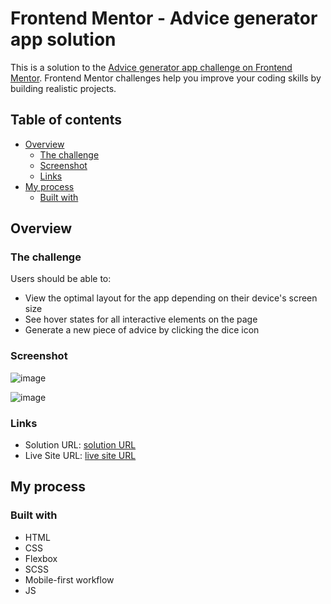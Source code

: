 # Frontend Mentor - Advice generator app solution

This is a solution to the [Advice generator app challenge on Frontend Mentor](https://www.frontendmentor.io/challenges/advice-generator-app-QdUG-13db). Frontend Mentor challenges help you improve your coding skills by building realistic projects.

## Table of contents

- [Overview](#overview)
  - [The challenge](#the-challenge)
  - [Screenshot](#screenshot)
  - [Links](#links)
- [My process](#my-process)
  - [Built with](#built-with)

## Overview

### The challenge

Users should be able to:

- View the optimal layout for the app depending on their device's screen size
- See hover states for all interactive elements on the page
- Generate a new piece of advice by clicking the dice icon

### Screenshot
![image](https://github.com/user-attachments/assets/ca40d854-1941-46c7-8028-c08f420940f2)

![image](https://github.com/user-attachments/assets/a250addd-0fc4-4884-ab71-123e14a4959d)


### Links

- Solution URL: [solution URL](https://github.com/harrysudanaa/AdviceGeneratorApp)
- Live Site URL: [live site URL](https://harrysudanaa.github.io/AdviceGeneratorApp/)

## My process

### Built with

- HTML
- CSS
- Flexbox
- SCSS
- Mobile-first workflow
- JS
